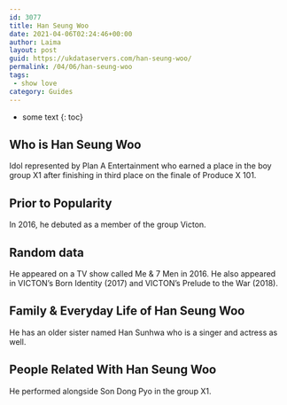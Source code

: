 ```yaml
---
id: 3077
title: Han Seung Woo
date: 2021-04-06T02:24:46+00:00
author: Laima
layout: post
guid: https://ukdataservers.com/han-seung-woo/
permalink: /04/06/han-seung-woo
tags:
 - show love
category: Guides
---
```


* some text
{: toc}


## Who is Han Seung Woo
                  
                  
                  
Idol represented by Plan A Entertainment who earned a place in the boy group X1 after finishing in third place on the finale of Produce X 101.
                  
              
            
              
            
                
                
                
## Prior to Popularity
                  
                  
                  
In 2016, he debuted as a member of the group Victon.
                  
              
            
              
            
                
                
                
## Random data
                  
                  
                  
He appeared on a TV show called Me & 7 Men in 2016. He also appeared in VICTON&#8217;s Born Identity (2017) and VICTON&#8217;s Prelude to the War (2018).
                  
              
            
              
            
                
                
                
## Family & Everyday Life of Han Seung Woo
                  
                  
                  
He has an older sister named Han Sunhwa who is a singer and actress as well.
                  
              
            
              
            
                
                
                
## People Related With Han Seung Woo
                  
                  
                  
He performed alongside Son Dong Pyo in the group X1.
                  
              
            
              
            
                
              
            
              
              
            
            
              
            
          
          
          